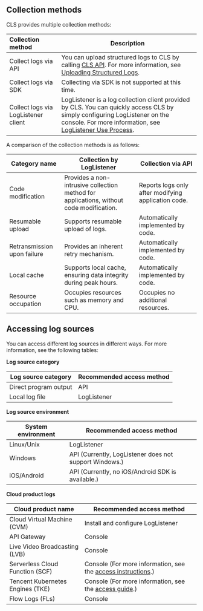## Collection methods

CLS provides multiple collection methods:

| Collection method          | Description                  |
| :------------- | -------------------------------- |
| Collect logs via API           | You can upload structured logs to CLS by calling [CLS API](https://intl.cloud.tencent.com/document/product/614/12445). For more information, see [Uploading Structured Logs](https://intl.cloud.tencent.com/document/product/614/16873).|
| Collect logs via SDK           | Collecting via SDK is not supported at this time.                                                |
| Collect logs via LogListener client | LogListener is a log collection client provided by CLS. You can quickly access CLS by simply configuring LogListener on the console. For more information, see [LogListener Use Process](https://intl.cloud.tencent.com/document/product/614/31578). |

A comparison of the collection methods is as follows:

| Category name  | Collection by LogListener                   | Collection via API                   |
| -------- | ---------------------------------- | ------------------------------ |
| Code modification | Provides a non-intrusive collection method for applications, without code modification. | Reports logs only after modifying application code. |
| Resumable upload | Supports resumable upload of logs.                   | Automatically implemented by code.                   |
| Retransmission upon failure | Provides an inherent retry mechanism.                       | Automatically implemented by code.                   |
| Local cache | Supports local cache, ensuring data integrity during peak hours. | Automatically implemented by code.                   |
| Resource occupation | Occupies resources such as memory and CPU.                | Occupies no additional resources.                 |

## Accessing log sources

You can access different log sources in different ways. For more information, see the following tables:

**Log source category**

| Log source category   | Recommended access method |
| ------------ | ------------ |
| Direct program output | API          |
| Local log file | LogListener  |

**Log source environment**

| System environment    | Recommended access method                      |
| ----------- | --------------------------------- |
| Linux/Unix  | LogListener                       |
| Windows     | API (Currently, LogListener does not support Windows.) |
| iOS/Android | API (Currently, no iOS/Android SDK is available.)       |

**Cloud product logs**

| Cloud product name      | Recommended access method   |
| --------------- | ---------- |
| Cloud Virtual Machine (CVM) | Install and configure LogListener |
| API Gateway | Console <!--(For more information, see the [access guide]()--> |
| Live Video Broadcasting (LVB) | Console <!--(For more information, see the [access guide]()--> |
| Serverless Cloud Function (SCF) | Console (For more information, see the [access instructions](https://intl.cloud.tencent.com/document/product/614/32936).) |
| Tencent Kubernetes Engines (TKE) | Console (For more information, see the [access guide](https://intl.cloud.tencent.com/document/product/614/32937).) |
| Flow Logs (FLs) | Console |


